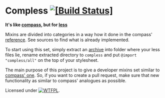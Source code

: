Compless [![[Build Status]](https://travis-ci.org/neoascetic/compless.png?branch=master)](https://travis-ci.org/neoascetic/compless)
=============================================

**It's like [compass][], but for [less][]**

Mixins are divided into categories in a way how it done in the compass'
[reference][]. See sources to find what is already implemented.

To start using this set, simply extract an [archive][] into folder where your
less files lie, rename extracted directory to `compless` and put
`@import "compless/all"` on the top of your stylesheet.

The main purpose of this project is to give a developer mixins set similar to
[compass' one][reference]. So, if you want to create a pull request, make sure
that new functionality as similar to compass' analogues as possible.

Licensed under [![WTFPL](http://www.wtfpl.net/wp-content/uploads/2012/12/wtfpl-badge-4.png)](http://www.wtfpl.net/).



[less]: http://lesscss.org/
[compass]: http://compass-style.org/
[text-shadow]: http://compass-style.org/reference/compass/css3/text-shadow/
[reference]: http://compass-style.org/reference/compass/
[archive]: https://github.com/neoascetic/compless/zipball/master

